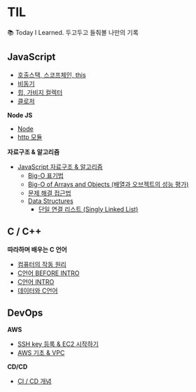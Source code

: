 # TIL

📚 Today I Learned. 두고두고 들춰볼 나만의 기록

## JavaScript

- [호출스택, 스코프체인, this](./JavaScript/JS-Engine/JS-Engine.md)
- [비동기](./JavaScript/JS-Engine/비동기.md)
- [힙, 가비지 컬렉터](./JavaScript/garbage.md)
- [클로저](./JavaScript/JS-Engine/Closure.md)

**Node JS**

- [Node](./JavaScript/NodeJS/NodeJS.md)
- [http 모듈](./JavaScript/NodeJS/http-module.md)

**자료구조 & 알고리즘**

- [JavaScript 자료구조 & 알고리즘](./JavaScript/DataStructure/README.md)
  - [Big-O 표기법](./JavaScript/DataStructure/Big-O.md)
  - [Big-O of Arrays and Objects (배열과 오브젝트의 성능 평가)](./JavaScript/DataStructure/Big-O-of-Arrays-and-Objects.md)
  - [문제 해결 접근법](./JavaScript/DataStructure/solving-patterns-part1.md)
  - [Data Structures](./JavaScript/DataStructure/DataStructure-intro.md)
    - [단일 연결 리스트 (Singly Linked List)](./JavaScript/DataStructure/SinglyLinkedList.md)

## C / C++

**따라하며 배우는 C 언어**

- [컴퓨터의 작동 원리](./C-and-CPP/what-is-computer.md)
- [C언어 BEFORE INTRO](./C-and-CPP/C-before-intro.md)
- [C언어 INTRO](./C-and-CPP/C-intro.md)
- [데이터와 C언어](./C-and-CPP/data.md)

## DevOps

**AWS**

- [SSH key 등록 & EC2 시작하기](./AWS/EC2-start.md)
- [AWS 기초 & VPC](./AWS/AWS-and-VPC.md)

**CD/CD**

- [CI / CD 개념](./CICD/CICD-concept.md)
